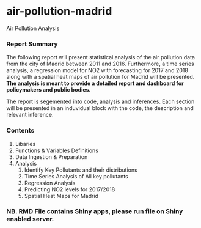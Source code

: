 # air-pollution-madrid
Air Pollution Analysis

### Report Summary
The following report will present statistical analysis of the air pollution data from the city of Madrid between 2011 and 2016. Furthermore, a time series analysis, a regression model for NO2 with forecasting for 2017 and 2018 along with a spatial heat maps of air pollution for Madrid will be presented. 
**The analysis is meant to provide a detailed report and dashboard for policymakers and public bodies.**

The report is segemented into code, analysis and inferences. Each section will be presented in an induvidual block with the code, the description and relevant inference.

### Contents 
1. Libaries
2. Functions & Variables Definitions
3. Data Ingestion & Preparation
4. Analysis
    1. Identify Key Pollutants and their distributions
    2. Time Series Analysis of All key pollutants
    3. Regression Analysis
    4. Predicting NO2 levels for 2017/2018
    5. Spatial Heat Maps for Madrid 

### NB. RMD File contains Shiny apps, please run file on Shiny enabled server. 

